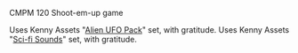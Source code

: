 CMPM 120 Shoot-em-up game

Uses Kenny Assets "[Alien UFO Pack](https://kenney.nl/assets/alien-ufo-pack)" set, with gratitude.
Uses Kenny Assets "[Sci-fi Sounds](https://kenney.nl/assets/sci-fi-sounds)" set, with gratitude.
